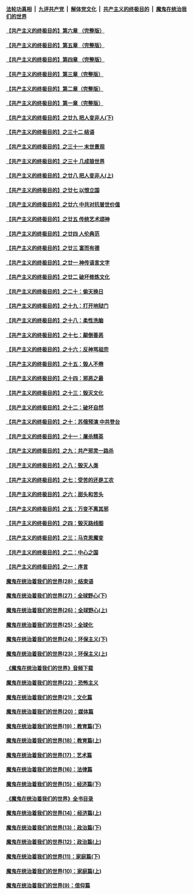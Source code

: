 ####  [法轮功真相](../../../../basic/blob/master/README.md?t=10210901) &nbsp;|&nbsp; [九评共产党](../../../../9ping.md/blob/master/README.md?t=10210901) &nbsp;|&nbsp; [解体党文化](../../../../jtdwh.md/blob/master/README.md?t=10210901)  &nbsp;|&nbsp; [共产主义的终极目的](../../../../gczydzjmd.md/blob/master/README.md?t=10210901) &nbsp;|&nbsp; [魔鬼在统治我们的世界](../../../../mgztzwmdsj.md/blob/master/README.md?t=10210901) 

#### [【共产主义的终极目的】第六章 （完整版）](../pages/nsc422/n11428913.md?t=10210901) 

#### [【共产主义的终极目的】第五章 （完整版）](../pages/nsc422/n11428912.md?t=10210901) 

#### [【共产主义的终极目的】第四章 （完整版）](../pages/nsc422/n11428907.md?t=10210901) 

#### [【共产主义的终极目的】第三章（完整版）](../pages/nsc422/n11428848.md?t=10210901) 

#### [【共产主义的终极目的】第二章（完整版）](../pages/nsc422/n11428831.md?t=10210901) 

#### [【共产主义的终极目的】第一章（完整版）](../pages/nsc422/n11417651.md?t=10210901) 

#### [【共产主义的终极目的】之廿九 把人变非人(下)](../pages/nsc422/n11344140.md?t=10210901) 

#### [【共产主义的终极目的】之三十二 结语](../pages/nsc422/n11360535.md?t=10210901) 

#### [【共产主义的终极目的】之三十一 末世景观](../pages/nsc422/n11351129.md?t=10210901) 

#### [【共产主义的终极目的】之三十 几成狼世界](../pages/nsc422/n11348280.md?t=10210901) 

#### [【共产主义的终极目的】之廿八 把人变非人(上)](../pages/nsc422/n11340492.md?t=10210901) 

#### [【共产主义的终极目的】之廿七 以恨立国](../pages/nsc422/n11336944.md?t=10210901) 

#### [【共产主义的终极目的】之廿六 中共对抗普世价值](../pages/nsc422/n11324785.md?t=10210901) 

#### [【共产主义的终极目的】之廿五 传统艺术颂神](../pages/nsc422/n11296396.md?t=10210901) 

#### [【共产主义的终极目的】之廿四 人伦典范](../pages/nsc422/n11296397.md?t=10210901) 

#### [【共产主义的终极目的】之廿三 富而有德](../pages/nsc422/n11283598.md?t=10210901) 

#### [【共产主义的终极目的】之廿一 神传语言文字](../pages/nsc422/n11263265.md?t=10210901) 

#### [【共产主义的终极目的】之廿二 破坏修炼文化](../pages/nsc422/n11245728.md?t=10210901) 

#### [【共产主义的终极目的】之二十：偷天换日](../pages/nsc422/n11238846.md?t=10210901) 

#### [【共产主义的终极目的】之十九：打开地狱门](../pages/nsc422/n11206376.md?t=10210901) 

#### [【共产主义的终极目的】之十八：柔性洗脑](../pages/nsc422/n11199994.md?t=10210901) 

#### [【共产主义的终极目的】之十七：颠倒善恶](../pages/nsc422/n11179782.md?t=10210901) 

#### [【共产主义的终极目的】之十六：反神骂祖宗](../pages/nsc422/n11166798.md?t=10210901) 

#### [【共产主义的终极目的】之十五：毁人不倦](../pages/nsc422/n11166792.md?t=10210901) 

#### [【共产主义的终极目的】之十四：邪恶之最](../pages/nsc422/n11150249.md?t=10210901) 

#### [【共产主义的终极目的】之十三：毁灭文化](../pages/nsc422/n11135227.md?t=10210901) 

#### [【共产主义的终极目的】之十二：破坏自然](../pages/nsc422/n11135214.md?t=10210901) 

#### [【共产主义的终极目的】之十：苏俄预演 中共登台](../pages/nsc422/n11118424.md?t=10210901) 

#### [【共产主义的终极目的】之十一：屠杀精英](../pages/nsc422/n11118442.md?t=10210901) 

#### [【共产主义的终极目的】之九：共产邪灵一路杀](../pages/nsc422/n11114139.md?t=10210901) 

#### [【共产主义的终极目的】之八：毁灭人类](../pages/nsc422/n11108503.md?t=10210901) 

#### [【共产主义的终极目的】之七：受苦的还是工农](../pages/nsc422/n11101809.md?t=10210901) 

#### [【共产主义的终极目的】之六：甜头和苦头](../pages/nsc422/n11096971.md?t=10210901) 

#### [【共产主义的终极目的】之五：万变不离其邪](../pages/nsc422/n11091285.md?t=10210901) 

#### [【共产主义的终极目的】之四：毁灭路线图](../pages/nsc422/n11086284.md?t=10210901) 

#### [【共产主义的终极目的】之三：马克思魔变](../pages/nsc422/n11061941.md?t=10210901) 

#### [【共产主义的终极目的】之二：中心之国](../pages/nsc422/n11047728.md?t=10210901) 

#### [【共产主义的终极目的】之一：序言](../pages/nsc422/n11086077.md?t=10210901) 

#### [魔鬼在统治着我们的世界(28)：结束语](../pages/nsc422/n10936246.md?t=10210901) 

#### [魔鬼在统治着我们的世界(27)：全球野心(下)](../pages/nsc422/n10928319.md?t=10210901) 

#### [魔鬼在统治着我们的世界(26)：全球野心(上)](../pages/nsc422/n10900318.md?t=10210901) 

#### [魔鬼在统治着我们的世界(25)：全球化](../pages/nsc422/n10788205.md?t=10210901) 

#### [魔鬼在统治着我们的世界(24)：环保主义(下)](../pages/nsc422/n10695307.md?t=10210901) 

#### [魔鬼在统治着我们的世界(23)：环保主义(上)](../pages/nsc422/n10688613.md?t=10210901) 

#### [《魔鬼在统治着我们的世界》音频下载](../pages/nsc422/n10635553.md?t=10210901) 

#### [魔鬼在统治着我们的世界(22)：恐怖主义](../pages/nsc422/n10614727.md?t=10210901) 

#### [魔鬼在统治着我们的世界(21)：文化篇](../pages/nsc422/n10597706.md?t=10210901) 

#### [魔鬼在统治着我们的世界(20)：媒体篇](../pages/nsc422/n10586579.md?t=10210901) 

#### [魔鬼在统治着我们的世界(19)：教育篇(下)](../pages/nsc422/n10564808.md?t=10210901) 

#### [魔鬼在统治着我们的世界(18)：教育篇(上)](../pages/nsc422/n10526970.md?t=10210901) 

#### [魔鬼在统治着我们的世界(17)：艺术篇](../pages/nsc422/n10499093.md?t=10210901) 

#### [魔鬼在统治着我们的世界(16)：法律篇](../pages/nsc422/n10485969.md?t=10210901) 

#### [魔鬼在统治着我们的世界(15)：经济篇(下)](../pages/nsc422/n10469975.md?t=10210901) 

#### [《魔鬼在统治着我们的世界》全书目录](../pages/nsc422/n10464261.md?t=10210901) 

#### [魔鬼在统治着我们的世界(14)：经济篇(上)](../pages/nsc422/n10457370.md?t=10210901) 

#### [魔鬼在统治着我们的世界(13)：政治篇(下)](../pages/nsc422/n10448270.md?t=10210901) 

#### [魔鬼在统治着我们的世界(12)：政治篇(上)](../pages/nsc422/n10444576.md?t=10210901) 

#### [魔鬼在统治着我们的世界(11)：家庭篇(下)](../pages/nsc422/n10440961.md?t=10210901) 

#### [魔鬼在统治着我们的世界(10)：家庭篇(上)](../pages/nsc422/n10435448.md?t=10210901) 

#### [魔鬼在统治着我们的世界(9)：信仰篇](../pages/nsc422/n10432159.md?t=10210901) 

